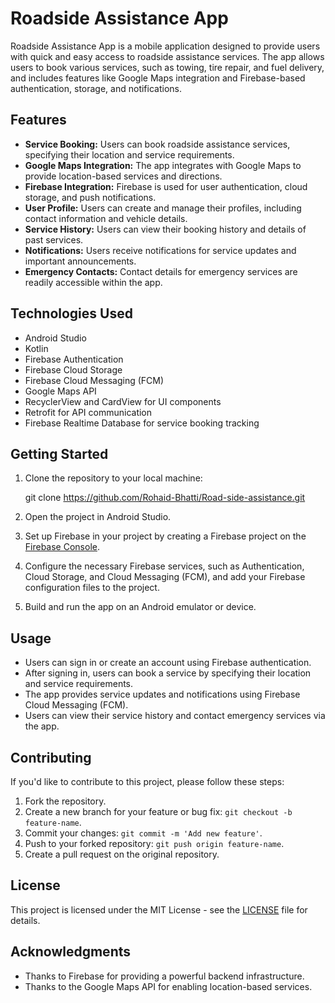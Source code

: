 # Roadside Assistance App

Roadside Assistance App is a mobile application designed to provide users with quick and easy access to roadside assistance services. The app allows users to book various services, such as towing, tire repair, and fuel delivery, and includes features like Google Maps integration and Firebase-based authentication, storage, and notifications.

## Features

- **Service Booking:** Users can book roadside assistance services, specifying their location and service requirements.
- **Google Maps Integration:** The app integrates with Google Maps to provide location-based services and directions.
- **Firebase Integration:** Firebase is used for user authentication, cloud storage, and push notifications.
- **User Profile:** Users can create and manage their profiles, including contact information and vehicle details.
- **Service History:** Users can view their booking history and details of past services.
- **Notifications:** Users receive notifications for service updates and important announcements.
- **Emergency Contacts:** Contact details for emergency services are readily accessible within the app.

## Technologies Used

- Android Studio
- Kotlin
- Firebase Authentication
- Firebase Cloud Storage
- Firebase Cloud Messaging (FCM)
- Google Maps API
- RecyclerView and CardView for UI components
- Retrofit for API communication
- Firebase Realtime Database for service booking tracking

## Getting Started

1. Clone the repository to your local machine:

   git clone https://github.com/Rohaid-Bhatti/Road-side-assistance.git

2. Open the project in Android Studio.

3. Set up Firebase in your project by creating a Firebase project on the [Firebase Console](https://console.firebase.google.com/).

4. Configure the necessary Firebase services, such as Authentication, Cloud Storage, and Cloud Messaging (FCM), and add your Firebase configuration files to the project.

5. Build and run the app on an Android emulator or device.

## Usage

- Users can sign in or create an account using Firebase authentication.
- After signing in, users can book a service by specifying their location and service requirements.
- The app provides service updates and notifications using Firebase Cloud Messaging (FCM).
- Users can view their service history and contact emergency services via the app.

## Contributing

If you'd like to contribute to this project, please follow these steps:

1. Fork the repository.
2. Create a new branch for your feature or bug fix: `git checkout -b feature-name`.
3. Commit your changes: `git commit -m 'Add new feature'`.
4. Push to your forked repository: `git push origin feature-name`.
5. Create a pull request on the original repository.

## License

This project is licensed under the MIT License - see the [LICENSE](LICENSE) file for details.

## Acknowledgments

- Thanks to Firebase for providing a powerful backend infrastructure.
- Thanks to the Google Maps API for enabling location-based services.